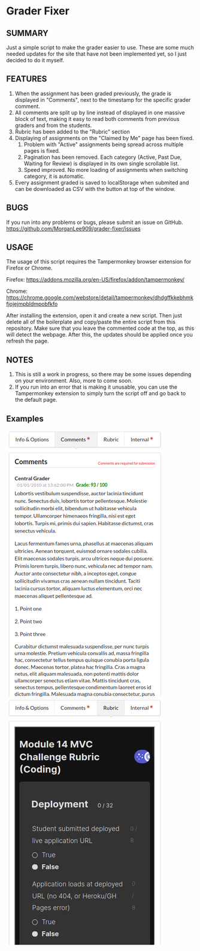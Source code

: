# Grader Fixer

## SUMMARY
Just a simple script to make the grader easier to use. These are some much needed updates for the site that have not been implemented yet, so I just decided to do it myself.

## FEATURES
1. When the assignment has been graded previously, the grade is displayed in "Comments", next to the timestamp for the specific grader comment.
2. All comments are split up by line instead of displayed in one massive block of text, making it easy to read both comments from previous graders and from the students.
3. Rubric has been added to the "Rubric" section
4. Displaying of assignments on the "Claimed by Me" page has been fixed.
    1. Problem with "Active" assignments being spread across multiple pages is fixed.
    2. Pagination has been removed. Each category (Active, Past Due, Waiting for Review) is displayed in its own single scrollable list.
    3. Speed improved. No more loading of assignments when switching category, it is automatic.
5. Every assignment graded is saved to localStorage when submited and can be downloaded as CSV with the button at top of the window.

## BUGS
If you run into any problems or bugs, please submit an issue on GitHub. https://github.com/MorganLee909/grader-fixer/issues

## USAGE
The usage of this script requires the Tampermonkey browser extension for Firefox or Chrome.

Firefox: https://addons.mozilla.org/en-US/firefox/addon/tampermonkey/

Chrome: https://chrome.google.com/webstore/detail/tampermonkey/dhdgffkkebhmkfjojejmpbldmpobfkfo

After installing the extension, open it and create a new script. Then just delete all of the boilerplate and copy/paste the entire script from this repository. Make sure that you leave the commented code at the top, as this will detect the webpage. After this, the updates should be applied once you refresh the page.

## NOTES
1. This is still a work in progress, so there may be some issues depending on your environment. Also, more to come soon.
2. If you run into an error that is making it unusable, you can use the Tampermonkey extension to simply turn the script off and go back to the default page.


## Examples
![Update comment view](./commentExample.png "Comments/Grades Updated View")
![Rubric view](./rubricExample.png "Rubric")